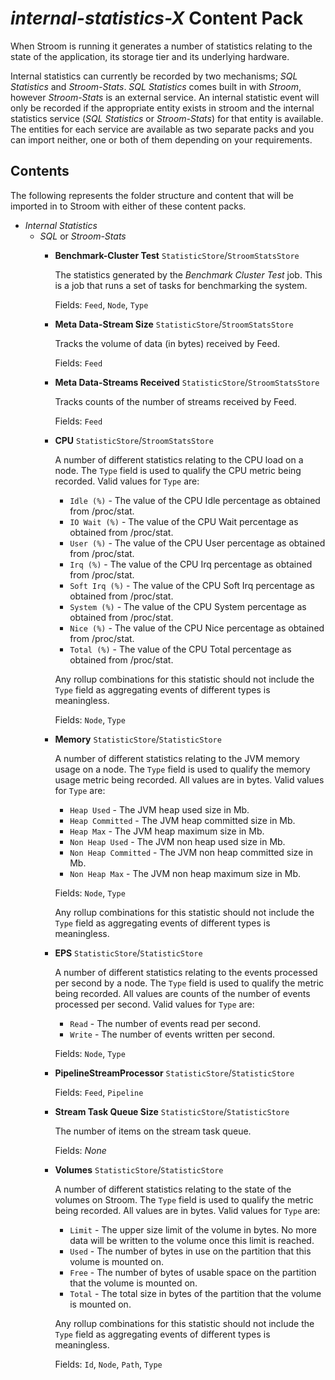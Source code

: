 # _internal-statistics-X_ Content Pack

When Stroom is running it generates a number of statistics relating to the state of the application, its storage tier and its underlying hardware.

Internal statistics can currently be recorded by two mechanisms; _SQL Statistics_ and _Stroom-Stats_. _SQL Statistics_ comes built in with _Stroom_, however _Stroom-Stats_ is an external service.  An internal statistic event will only be recorded if the appropriate entity exists in stroom and the internal statistics service (_SQL Statistics_ or _Stroom-Stats_) for that entity is available. The entities for each service are available as two separate packs and you can import neither, one or both of them depending on your requirements.

## Contents

The following represents the folder structure and content that will be imported in to Stroom with either of these content packs.

* _Internal Statistics_ 
    * _SQL_ or _Stroom-Stats_
        * **Benchmark-Cluster Test** `StatisticStore`/`StroomStatsStore`

            The statistics generated by the _Benchmark Cluster Test_ job. This is a job that runs a set of tasks for benchmarking the system.

            Fields: `Feed`, `Node`, `Type`

        * **Meta Data-Stream Size** `StatisticStore`/`StroomStatsStore`

            Tracks the volume of data (in bytes) received by Feed.

            Fields: `Feed`

        * **Meta Data-Streams Received** `StatisticStore`/`StroomStatsStore`

            Tracks counts of the number of streams received by Feed.

            Fields: `Feed`

        * **CPU** `StatisticStore`/`StroomStatsStore`

            A number of different statistics relating to the CPU load on a node. The `Type` field is used to qualify the CPU metric being recorded.  Valid values for `Type` are: 

            * `Idle (%)` - The value of the CPU Idle percentage as obtained from /proc/stat.
            * `IO Wait (%)` - The value of the CPU Wait percentage as obtained from /proc/stat.
            * `User (%)` - The value of the CPU User percentage as obtained from /proc/stat.
            * `Irq (%)` - The value of the CPU Irq percentage as obtained from /proc/stat.
            * `Soft Irq (%)` - The value of the CPU Soft Irq percentage as obtained from /proc/stat.
            * `System (%)` - The value of the CPU System percentage as obtained from /proc/stat.
            * `Nice (%)` - The value of the CPU Nice percentage as obtained from /proc/stat.
            * `Total (%)` - The value of the CPU Total percentage as obtained from /proc/stat.

            Any rollup combinations for this statistic should not include the `Type` field as aggregating events of different types is meaningless.

            Fields: `Node`, `Type`

        * **Memory** `StatisticStore`/`StatisticStore`

            A number of different statistics relating to the JVM memory usage on a node. The `Type` field is used to qualify the memory usage metric being recorded.  All values are in bytes. Valid values for `Type` are: 

            * `Heap Used` - The JVM heap used size in Mb.
            * `Heap Committed` - The JVM heap committed size in Mb.
            * `Heap Max` - The JVM heap maximum size in Mb.
            * `Non Heap Used` - The JVM non heap used size in Mb.
            * `Non Heap Committed` - The JVM non heap committed size in Mb.
            * `Non Heap Max` - The JVM non heap maximum size in Mb.

            Fields: `Node`, `Type`

            Any rollup combinations for this statistic should not include the `Type` field as aggregating events of different types is meaningless.

        * **EPS** `StatisticStore`/`StatisticStore`

            A number of different statistics relating to the events processed per second by a node. The `Type` field is used to qualify the metric being recorded.  All values are counts of the number of events processed per second. Valid values for `Type` are: 

            * `Read` - The number of events read per second.
            * `Write` - The number of events written per second.

            Fields: `Node`, `Type`

        * **PipelineStreamProcessor** `StatisticStore`/`StatisticStore`

            Fields: `Feed`, `Pipeline`

        * **Stream Task Queue Size** `StatisticStore`/`StatisticStore`

            The number of items on the stream task queue.

            Fields: _None_

        * **Volumes** `StatisticStore`/`StatisticStore`

            A number of different statistics relating to the state of the volumes on Stroom. The `Type` field is used to qualify the metric being recorded.  All values are in bytes. Valid values for `Type` are: 

            * `Limit` - The upper size limit of the volume in bytes. No more data will be written to the volume once this limit is reached.
            * `Used` - The number of bytes in use on the partition that this volume is mounted on.
            * `Free` - The number of bytes of usable space on the partition that the volume is mounted on.
            * `Total` - The total size in bytes of the partition that the volume is mounted on.

            Any rollup combinations for this statistic should not include the `Type` field as aggregating events of different types is meaningless.

            Fields: `Id`, `Node`,  `Path`, `Type`
